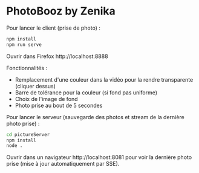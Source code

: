 # PhotoBooz by Zenika


Pour lancer le client (prise de photo) :

```sh
npm install
npm run serve
```

Ouvrir dans Firefox http://localhost:8888


Fonctionnalités :
* Remplacement d'une couleur dans la vidéo pour la rendre transparente (cliquer dessus)
* Barre de tolérance pour la couleur (si fond pas uniforme)
* Choix de l'image de fond
* Photo prise au bout de 5 secondes


Pour lancer le serveur (sauvegarde des photos et stream de la dernière photo prise) :

```sh
cd pictureServer
npm install
node .
```

Ouvrir dans un navigateur http://localhost:8081 pour voir la dernière photo prise (mise à jour automatiquement par SSE).